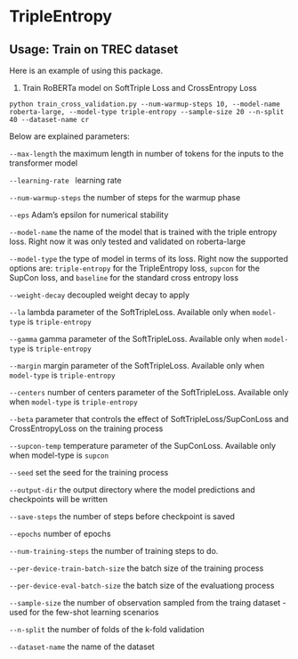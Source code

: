 # TripleEntropy

## Usage: Train on TREC dataset
Here is an example of using this package.

1. Train RoBERTa model on SoftTriple Loss and CrossEntropy Loss
```
python train_cross_validation.py --num-warmup-steps 10, --model-name roberta-large, --model-type triple-entropy --sample-size 20 --n-split 40 --dataset-name cr 
```
Below are explained parameters:

```--max-length``` the maximum length in number of tokens for the inputs to the transformer model

```--learning-rate ``` learning rate 

```--num-warmup-steps``` the number of steps for the warmup phase

```--eps``` Adam’s epsilon for numerical stability

```--model-name``` the name of the model that is trained with the triple entropy loss. Right now it was only tested and validated on roberta-large

```--model-type``` the type of model in terms of its loss. Right now the supported options are: ```triple-entropy``` for the TripleEntropy loss, ```supcon``` for the SupCon loss, and ```baseline``` for the standard cross entropy loss

```--weight-decay``` decoupled weight decay to apply

```--la``` lambda parameter of the SoftTripleLoss. Available only when ```model-type``` is ```triple-entropy```

```--gamma``` gamma parameter of the SoftTripleLoss. Available only when ```model-type``` is ```triple-entropy```

```--margin``` margin parameter of the SoftTripleLoss. Available only when ```model-type``` is ```triple-entropy```

```--centers``` number of centers parameter of the SoftTripleLoss. Available only when ```model-type``` is ```triple-entropy```

```--beta``` parameter that controls the effect of SoftTripleLoss/SupConLoss and CrossEntropyLoss on the training process

```--supcon-temp``` temperature parameter of the SupConLoss. Available only when model-type is ```supcon```

```--seed``` set the seed for the training process

```--output-dir``` the output directory where the model predictions and checkpoints will be written

```--save-steps``` the number of steps before checkpoint is saved

```--epochs``` number of epochs

```--num-training-steps``` the number of training steps to do.

```--per-device-train-batch-size``` the batch size of the training process

```--per-device-eval-batch-size``` the batch size of the evaluationg process

```--sample-size``` the number of observation sampled from the traing dataset - used for the few-shot learning scenarios

```--n-split``` the number of folds of the k-fold validation

```--dataset-name``` the name of the dataset

